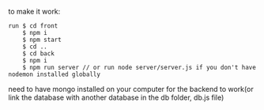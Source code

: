 to make it work:

    run $ cd front
        $ npm i
        $ npm start
        $ cd ..
        $ cd back
        $ npm i
        $ npm run server // or run node server/server.js if you don't have nodemon installed globally

need to have mongo installed on your computer for the backend to work(or link the database with another database in the db folder, db.js file)

